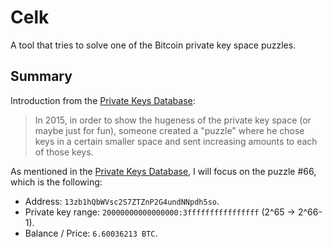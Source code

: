 # Celk
A tool that tries to solve one of the Bitcoin private key space puzzles.

Summary
-------
Introduction from the [Private Keys Database](https://privatekeys.pw/puzzles/bitcoin-puzzle-tx):
> In 2015, in order to show the hugeness of the private key space (or maybe just for fun), someone created a "puzzle" where he chose keys in a certain smaller space and sent increasing amounts to each of those keys.


As mentioned in the [Private Keys Database](https://privatekeys.pw/puzzles/bitcoin-puzzle-tx), I will focus on the puzzle #66,
which is the following:
- Address: `13zb1hQbWVsc2S7ZTZnP2G4undNNpdh5so`.
- Private key range: `20000000000000000:3ffffffffffffffff` (2^65 -> 2^66-1).
- Balance / Price: `6.60036213 BTC`.

